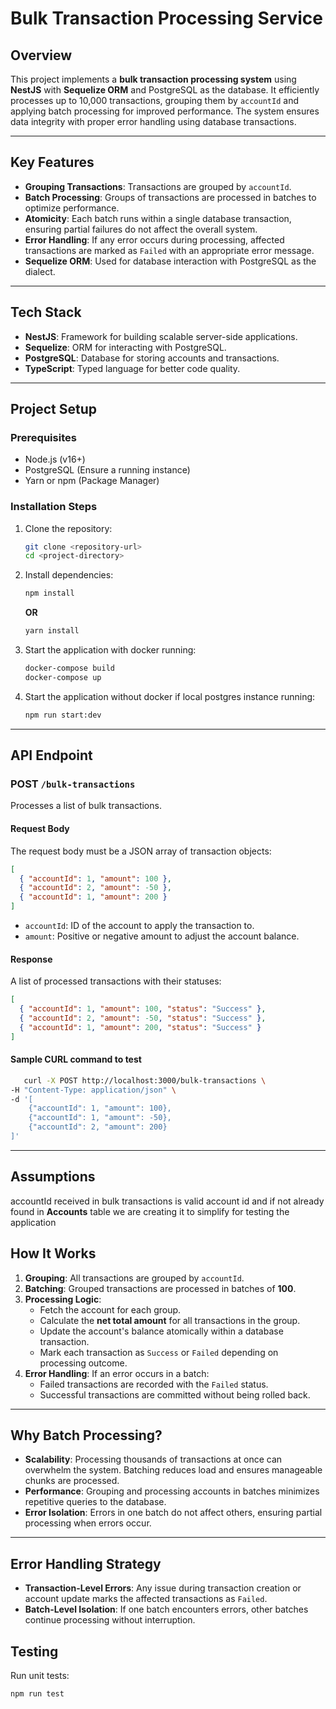 # Bulk Transaction Processing Service

## Overview
This project implements a **bulk transaction processing system** using **NestJS** with **Sequelize ORM** and PostgreSQL as the database. It efficiently processes up to 10,000 transactions, grouping them by `accountId` and applying batch processing for improved performance. The system ensures data integrity with proper error handling using database transactions.

---

## Key Features
- **Grouping Transactions**: Transactions are grouped by `accountId`.
- **Batch Processing**: Groups of transactions are processed in batches to optimize performance.
- **Atomicity**: Each batch runs within a single database transaction, ensuring partial failures do not affect the overall system.
- **Error Handling**: If any error occurs during processing, affected transactions are marked as `Failed` with an appropriate error message.
- **Sequelize ORM**: Used for database interaction with PostgreSQL as the dialect.

---

## Tech Stack
- **NestJS**: Framework for building scalable server-side applications.
- **Sequelize**: ORM for interacting with PostgreSQL.
- **PostgreSQL**: Database for storing accounts and transactions.
- **TypeScript**: Typed language for better code quality.

---

## Project Setup

### Prerequisites
- Node.js (v16+)
- PostgreSQL (Ensure a running instance)
- Yarn or npm (Package Manager)

### Installation Steps
1. Clone the repository:
   ```bash
   git clone <repository-url>
   cd <project-directory>
   ```
2. Install dependencies:
   ```bash
   npm install
   ```
   **OR**
   ```bash
   yarn install
   ```

3. Start the application with docker running:
   ```bash
   docker-compose build
   docker-compose up
   ```

4. Start the application without docker if local postgres instance running:
   ```bash
   npm run start:dev
   ```

---

## API Endpoint
### POST `/bulk-transactions`
Processes a list of bulk transactions.

#### Request Body
The request body must be a JSON array of transaction objects:
```json
[
  { "accountId": 1, "amount": 100 },
  { "accountId": 2, "amount": -50 },
  { "accountId": 1, "amount": 200 }
]
```
- `accountId`: ID of the account to apply the transaction to.
- `amount`: Positive or negative amount to adjust the account balance.

#### Response
A list of processed transactions with their statuses:
```json
[
  { "accountId": 1, "amount": 100, "status": "Success" },
  { "accountId": 2, "amount": -50, "status": "Success" },
  { "accountId": 1, "amount": 200, "status": "Success" }
]
```
#### Sample CURL command to test
```bash
   curl -X POST http://localhost:3000/bulk-transactions \
-H "Content-Type: application/json" \
-d '[
    {"accountId": 1, "amount": 100},
    {"accountId": 1, "amount": -50},
    {"accountId": 2, "amount": 200}
]'

```

---

## Assumptions

accountId received in bulk transactions is valid account id and if not already found in **Accounts** table we are creating it to simplify for testing the application

## How It Works
1. **Grouping**: All transactions are grouped by `accountId`.
2. **Batching**: Grouped transactions are processed in batches of **100**.
3. **Processing Logic**:
   - Fetch the account for each group.
   - Calculate the **net total amount** for all transactions in the group.
   - Update the account's balance atomically within a database transaction.
   - Mark each transaction as `Success` or `Failed` depending on processing outcome.
4. **Error Handling**: If an error occurs in a batch:
   - Failed transactions are recorded with the `Failed` status.
   - Successful transactions are committed without being rolled back.

---

## Why Batch Processing?
- **Scalability**: Processing thousands of transactions at once can overwhelm the system. Batching reduces load and ensures manageable chunks are processed.
- **Performance**: Grouping and processing accounts in batches minimizes repetitive queries to the database.
- **Error Isolation**: Errors in one batch do not affect others, ensuring partial processing when errors occur.

---

## Error Handling Strategy
- **Transaction-Level Errors**: Any issue during transaction creation or account update marks the affected transactions as `Failed`.
- **Batch-Level Isolation**: If one batch encounters errors, other batches continue processing without interruption.


## Testing
Run unit tests:
```bash
npm run test
```

